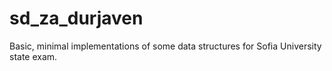 ﻿# sd_za_durjaven
Basic, minimal implementations of some data structures for Sofia University state exam.
